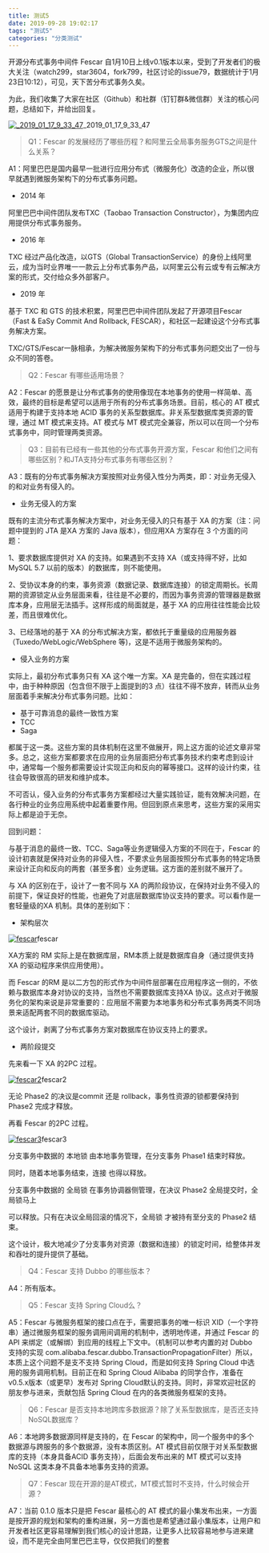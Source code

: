 ```yaml
---
title: 测试5
date: 2019-09-28 19:02:17
tags: "测试5"
categories: "分类测试"
---
```


开源分布式事务中间件 Fescar 自1月10日上线v0.1版本以来，受到了开发者们的极大关注（watch299，star3604，fork799，社区讨论的issue79，数据统计于1月23日10:12），可见，天下苦分布式事务久矣。

为此，我们收集了大家在社区（Github）和社群（钉钉群&微信群）关注的核心问题，总结如下，并给出回复。

[![_2019_01_17_9_33_47](https://yqfile.alicdn.com/dee72a7b937478be3b692b00424c242d954e1be9.png)](https://yqfile.alicdn.com/dee72a7b937478be3b692b00424c242d954e1be9.png)_2019_01_17_9_33_47

> Q1：Fescar 的发展经历了哪些历程？和阿里云全局事务服务GTS之间是什么关系？

A1：阿里巴巴是国内最早一批进行应用分布式（微服务化）改造的企业，所以很早就遇到微服务架构下的分布式事务问题。

- 2014 年

阿里巴巴中间件团队发布TXC（Taobao Transaction Constructor），为集团内应用提供分布式事务服务。

- 2016 年

TXC 经过产品化改造，以GTS（Global TransactionService）的身份上线阿里云，成为当时业界唯一一款云上分布式事务产品，以阿里云公有云或专有云解决方案的形式，交付给众多外部客户。

- 2019 年

基于 TXC 和 GTS 的技术积累，阿里巴巴中间件团队发起了开源项目Fescar（Fast & EaSy Commit And Rollback, FESCAR），和社区一起建设这个分布式事务解决方案。

TXC/GTS/Fescar一脉相承，为解决微服务架构下的分布式事务问题交出了一份与众不同的答卷。

> Q2：Fescar 有哪些适用场景？

A2：Fescar 的愿景是让分布式事务的使用像现在本地事务的使用一样简单、高效，最终的目标是希望可以适用于所有的分布式事务场景。目前，核心的 AT 模式适用于构建于支持本地 ACID 事务的关系型数据库。非关系型数据库类资源的管理，通过 MT 模式来支持。AT 模式与 MT 模式完全兼容，所以可以在同一个分布式事务中，同时管理两类资源。

> Q3：目前有已经有一些其他的分布式事务开源方案，Fescar 和他们之间有哪些区别？和JTA支持分布式事务有哪些区别？

A3：既有的分布式事务解决方案按照对业务侵入性分为两类，即：对业务无侵入的和对业务有侵入的。

- 业务无侵入的方案

既有的主流分布式事务解决方案中，对业务无侵入的只有基于 XA 的方案（注：问题中提到的 JTA 是XA 方案的 Java 版本），但应用XA 方案存在 3 个方面的问题：

1、要求数据库提供对 XA 的支持。如果遇到不支持 XA（或支持得不好，比如 MySQL 5.7 以前的版本）的数据库，则不能使用。

2、受协议本身的约束，事务资源（数据记录、数据库连接）的锁定周期长。长周期的资源锁定从业务层面来看，往往是不必要的，而因为事务资源的管理器是数据库本身，应用层无法插手。这样形成的局面就是，基于 XA 的应用往往性能会比较差，而且很难优化。

3、已经落地的基于 XA 的分布式解决方案，都依托于重量级的应用服务器（Tuxedo/WebLogic/WebSphere 等)，这是不适用于微服务架构的。

- 侵入业务的方案

实际上，最初分布式事务只有 XA 这个唯一方案。XA 是完备的，但在实践过程中，由于种种原因（包含但不限于上面提到的3 点）往往不得不放弃，转而从业务层面着手来解决分布式事务问题。比如：

- 基于可靠消息的最终一致性方案
- TCC
- Saga

都属于这一类。这些方案的具体机制在这里不做展开，网上这方面的论述文章非常多。总之，这些方案都要求在应用的业务层面把分布式事务技术约束考虑到设计中，通常每一个服务都需要设计实现正向和反向的幂等接口。这样的设计约束，往往会导致很高的研发和维护成本。

不可否认，侵入业务的分布式事务方案都经过大量实践验证，能有效解决问题，在各行种业的业务应用系统中起着重要作用。但回到原点来思考，这些方案的采用实际上都是迫于无奈。

回到问题：

与基于消息的最终一致、TCC、Saga等业务逻辑侵入方案的不同在于，Fescar 的设计初衷就是保持对业务的非侵入性，不要求业务层面按照分布式事务的特定场景来设计正向和反向的两套（甚至多套）业务逻辑。这方面的差别就不展开了。

与 XA 的区别在于，设计了一套不同与 XA 的两阶段协议，在保持对业务不侵入的前提下，保证良好的性能，也避免了对底层数据库协议支持的要求。可以看作是一套轻量级的XA 机制。具体的差别如下：

- 架构层次

[![fescar](https://yqfile.alicdn.com/9b2f10748d299633e081caadabf1c24f772bfa56.png)](https://yqfile.alicdn.com/9b2f10748d299633e081caadabf1c24f772bfa56.png)fescar

XA方案的 RM 实际上是在数据库层，RM本质上就是数据库自身（通过提供支持 XA 的驱动程序来供应用使用）。

而 Fescar 的RM 是以二方包的形式作为中间件层部署在应用程序这一侧的，不依赖与数据库本身对协议的支持，当然也不需要数据库支持XA 协议。这点对于微服务化的架构来说是非常重要的：应用层不需要为本地事务和分布式事务两类不同场景来适配两套不同的数据库驱动。

这个设计，剥离了分布式事务方案对数据库在协议支持上的要求。

- 两阶段提交

先来看一下 XA 的2PC 过程。

[![fescar2](https://yqfile.alicdn.com/c14f6b3c415247d72bd320752ac32c9600062843.png)](https://yqfile.alicdn.com/c14f6b3c415247d72bd320752ac32c9600062843.png)fescar2

无论 Phase2 的决议是commit 还是 rollback，事务性资源的锁都要保持到Phase2 完成才释放。

再看 Fescar 的2PC 过程。

[![fescar3](https://yqfile.alicdn.com/3b0a2b888fac54dee34840f5cf6f3db2dad74504.png)](https://yqfile.alicdn.com/3b0a2b888fac54dee34840f5cf6f3db2dad74504.png)fescar3

分支事务中数据的 本地锁 由本地事务管理，在分支事务 Phase1 结束时释放。

同时，随着本地事务结束，连接 也得以释放。

分支事务中数据的 全局锁 在事务协调器侧管理，在决议 Phase2 全局提交时，全局锁马上

可以释放。只有在决议全局回滚的情况下，全局锁 才被持有至分支的 Phase2 结束。

这个设计，极大地减少了分支事务对资源（数据和连接）的锁定时间，给整体并发和吞吐的提升提供了基础。

> Q4：Fescar 支持 Dubbo 的哪些版本？

A4：所有版本。

> Q5：Fescar 支持 Spring Cloud么？

A5：Fescar 与微服务框架的接口点在于，需要把事务的唯一标识 XID（一个字符串）通过微服务框架的服务调用间调用的机制中，透明地传递，并通过 Fescar 的 API 来绑定（或解绑）到应用的线程上下文中。（机制可以参考内置的对 Dubbo 支持的实现 com.alibaba.fescar.dubbo.TransactionPropagationFilter）所以，本质上这个问题不是支不支持 Spring Cloud，而是如何支持 Spring Cloud 中选用的服务调用机制。目前正在和 Spring Cloud Alibaba 的同学合作，准备在v0.5.x版本（或更早）发布对 Spring Cloud默认的支持。同时，非常欢迎社区的朋友参与进来，贡献包括 Spring Cloud 在内的各类微服务框架的支持。

> Q6：Fescar 是否支持本地跨库多数据源？除了关系型数据库，是否还支持NoSQL数据库？

A6：本地跨多数据源同样是支持的，在 Fescar 的架构中，同一个服务中的多个数据源与跨服务的多个数据源，没有本质区别。AT 模式目前仅限于对关系型数据库的支持（本身具备ACID 事务支持），后面会发布出来的 MT 模式可以支持 NoSQL 这类本身不具备本地事务支持的资源。

> Q7：Fescar 现在开源的是AT模式，MT模式暂时不支持，什么时候会开源？

A7：当前 0.1.0 版本只是把 Fescar 最核心的 AT 模式的最小集发布出来，一方面是按开源的规划和架构的重构进展，另一方面也是希望通过最小集版本，让用户和开发者社区更容易理解到我们核心的设计思路，让更多人比较容易地参与进来建设，而不是完全由阿里巴巴主导，仅仅把我们的整套